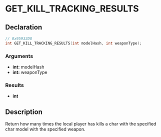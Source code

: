 # GET_KILL_TRACKING_RESULTS

## Declaration
```cpp
// 0x95932D8
int GET_KILL_TRACKING_RESULTS(int modelHash, int weaponType);
```

### Arguments
- **int:** modelHash
- **int:** weaponType

### Results
- **int**

## Description
Return how many times the local player has kills a char with the specified char model with the specified weapon.